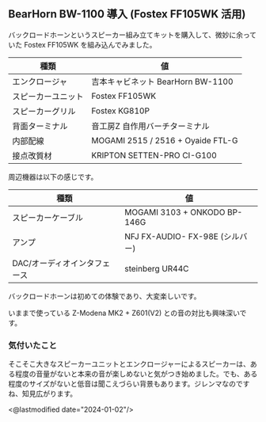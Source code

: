 ## BearHorn BW-1100 導入 (Fostex FF105WK 活用)

バックロードホーンというスピーカー組み立てキットを購入して、微妙に余っていた Fostex FF105WK を組み込んでみました。

| 種類 | 値 |
| --- | --- |
| エンクロージャ | 吉本キャビネット BearHorn BW-1100 |
| スピーカーユニット | Fostex FF105WK |
| スピーカーグリル | Fostex KG810P |
| 背面ターミナル | 音工房Z 自作用バーチターミナル |
| 内部配線 | MOGAMI 2515 / 2516 + Oyaide FTL-G |
| 接点改質材 | KRIPTON SETTEN-PRO CI-G100 |

周辺機器は以下の感じです。

| 種類 | 値 |
| --- | --- |
| スピーカーケーブル | MOGAMI 3103 + ONKODO BP-146G |
| アンプ | NFJ FX-AUDIO- FX-98E (シルバー) |
| DAC/オーディオインタフェース | steinberg UR44C |

バックロードホーンは初めての体験であり、大変楽しいです。

いままで使っている Z-Modena MK2 + Z601(V2) との音の対比も興味深いです。

### 気付いたこと

そこそこ大きなスピーカーユニットとエンクロージャーによるスピーカーは、ある程度の音量がないと本来の音が楽しめないと気がつき始めました。でも、ある程度のサイズがないと低音は聞こえづらい背景もあります。ジレンマなのですね、知見広がります。

<@lastmodified date="2024-01-02"/>
